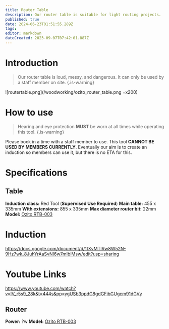 ```yaml
---
title: Router Table
description: Our router table is suitable for light routing projects.
published: true
date: 2024-06-23T01:51:55.289Z
tags: 
editor: markdown
dateCreated: 2023-09-07T07:42:01.887Z
---
```


# Introduction
> Our router table is loud, messy, and dangerous. It can only be used by a staff member on site.
{.is-warning}

![routertable.png](/woodworking/ozito_router_table.png =x200)

# How to use
> Hearing and eye protection **MUST** be worn at all times while operating this tool.
{.is-warning}

Please book in a time with a staff member to use. This tool **CANNOT BE USED BY MEMBERS CURRENTLY**. Eventually our aim is to create an induction so members can use it, but there is no ETA for this.

# Specifications
## Table
**Induction class:** Red Tool (**Supervised Use Required**)
**Main table:** 455 x 335mm
**With extensions:** 855 x 335mm
**Max diameter router bit:** 22mm
**Model:** [Ozito RTB-003](/woodworking/ozito_router_table.pdf)

# Induction
https://docs.google.com/document/d/1tXvMTIRw8W52N-9Hz7wk_8JuhYrAaSvNI6w7mIbiMsw/edit?usp=sharing

# Youtube Links
https://www.youtube.com/watch?v=lV_r5s9_28k&t=444s&pp=ygUSb3ppdG8gdGFibGUgcm91dGVy


## Router
**Power:** ?w
**Model:** [Ozito RTB-003](/woodworking/ozito_router_table.pdf)